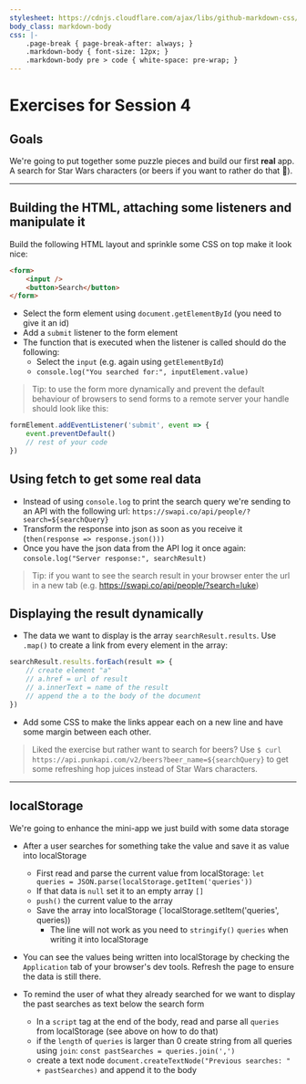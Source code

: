```yaml
---
stylesheet: https://cdnjs.cloudflare.com/ajax/libs/github-markdown-css/2.10.0/github-markdown.min.css
body_class: markdown-body
css: |-
    .page-break { page-break-after: always; }
    .markdown-body { font-size: 12px; }
    .markdown-body pre > code { white-space: pre-wrap; }
---
```


# Exercises for Session 4

## Goals

We're going to put together some puzzle pieces and build our first **real** app. A search for Star Wars characters (or beers if you want to rather do that 🍻).

---

## Building the HTML, attaching some listeners and manipulate it

Build the following HTML layout and sprinkle some CSS on top make it look nice:

```html
<form>
    <input />
    <button>Search</button>
</form>
```

-   Select the form element using `document.getElementById` (you need to give it an id)
-   Add a `submit` listener to the form element
-   The function that is executed when the listener is called should do the following:
    -   Select the `input` (e.g. again using `getElementById`)
    -   `console.log("You searched for:", inputElement.value)`

> Tip: to use the form more dynamically and prevent the default behaviour of browsers to send forms to a remote server your handle should look like this:

```js
formElement.addEventListener('submit', event => {
    event.preventDefault()
    // rest of your code
})
```

## Using fetch to get some real data

-   Instead of using `console.log` to print the search query we're sending to an API with the following url: `https://swapi.co/api/people/?search=${searchQuery}`
-   Transform the response into json as soon as you receive it (`then(response => response.json()))`
-   Once you have the json data from the API log it once again:
    `console.log("Server response:", searchResult)`

> Tip: if you want to see the search result in your browser enter the url in a new tab (e.g. https://swapi.co/api/people/?search=luke)

## Displaying the result dynamically

-   The data we want to display is the array `searchResult.results`. Use `.map()` to create a link from every element in the array:

```js
searchResult.results.forEach(result => {
    // create element "a"
    // a.href = url of result
    // a.innerText = name of the result
    // append the a to the body of the document
})
```

-   Add some CSS to make the links appear each on a new line and have some margin between each other.

> Liked the exercise but rather want to search for beers? Use `$ curl https://api.punkapi.com/v2/beers?beer_name=${searchQuery}` to get some refreshing hop juices instead of Star Wars characters.

---

## localStorage

We're going to enhance the mini-app we just build with some data storage

-   After a user searches for something take the value and save it as value into localStorage
    -   First read and parse the current value from localStorage: `let queries = JSON.parse(localStorage.getItem('queries'))`
    -   If that data is `null` set it to an empty array `[]`
    -   `push()` the current value to the array
    -   Save the array into localStorage (`localStorage.setItem('queries', queries))
        -   The line will not work as you need to `stringify()` `queries` when writing it into localStorage
-   You can see the values being written into localStorage by checking the `Application` tab of your browser's dev tools. Refresh the page to ensure the data is still there.

-   To remind the user of what they already searched for we want to display the past searches as text below the search form
    -   In a `script` tag at the end of the body, read and parse all `queries` from localStorage (see above on how to do that)
    -   if the `length` of `queries` is larger than 0 create string from all queries using `join`: `const pastSearches = queries.join(',')`
    -   create a text node `document.createTextNode("Previous searches: " + pastSearches)` and append it to the body
